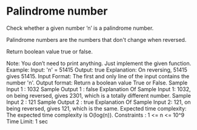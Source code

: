 # Palindrome number

Check whether a given number ’n’ is a palindrome number.


Palindrome numbers are the numbers that don't change when reversed.


Return boolean value true or false.


Note:
You don’t need to print anything. Just implement the given function.
Example:
Input: 'n' = 51415
Output: true
Explanation: On reversing, 51415 gives 51415.
Input Format:
The first and only line of the input contains the number 'n'.
Output format:
Return a boolean value True or False.
Sample Input 1 :
1032
Sample Output 1 :
false
Explanation Of Sample Input 1:
1032, on being reversed, gives 2301, which is a totally different number.
Sample Input 2 :
121
Sample Output 2 :
true
Explanation Of Sample Input 2:
121, on being reversed, gives 121, which is the same.
Expected time complexity:
The expected time complexity is O(log(n)).
Constraints :
1 <= n <= 10^9
Time Limit: 1 sec